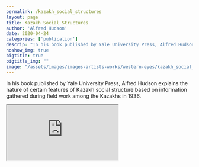 ```yaml
---
permalink: /kazakh_social_structures
layout: page
title: Kazakh Social Structures
author: 'Alfred Hudson'
date: 2020-04-24
categories: ['publication']
descrip: "In his book published by Yale University Press, Alfred Hudson explains the nature of certain features of Kazakh social structure based on information gathered during field work among the Kazakhs in 1936."
noshow_img: true
bigtitle: true
bigtitle_img: ""
image: "/assets/images/images-artists-works/western-eyes/kazakh_social_structures_alfred_hudson.png"
---
```


In his book published by Yale University Press, Alfred Hudson explains the nature of certain features of Kazakh social structure based on information gathered during field work among the Kazakhs in 1936.

<div class="embed-responsive embed-responsive-1by1">
  <iframe class="embed-responsive-item" src="https://abaicenter.nyc3.cdn.digitaloceanspaces.com/pubs/kazakh_social_structures.pdf"></iframe>
</div>


